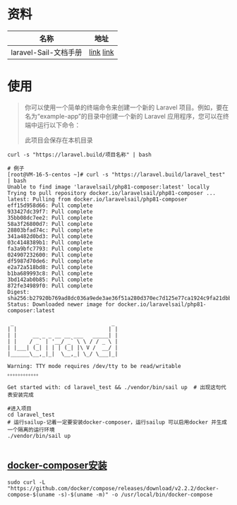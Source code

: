 # 资料

| 名称                  | 地址                                                         |
| --------------------- | ------------------------------------------------------------ |
| laravel-Sail-文档手册 | [link](https://laravel.com/docs/8.x) [link](https://laravel.com/docs/8.x/sail) |

# 使用

> 你可以使用一个简单的终端命令来创建一个新的 Laravel 项目。例如，要在名为“example-app”的目录中创建一个新的 Laravel 应用程序，您可以在终端中运行以下命令：
>
> 此项目会保存在本机目录

```shell
curl -s "https://laravel.build/项目名称" | bash

# 例子
[root@VM-16-5-centos ~]# curl -s "https://laravel.build/laravel_test" | bash
Unable to find image 'laravelsail/php81-composer:latest' locally
Trying to pull repository docker.io/laravelsail/php81-composer ... 
latest: Pulling from docker.io/laravelsail/php81-composer
eff15d958d66: Pull complete 
933427dc39f7: Pull complete 
35bb08dc7ee2: Pull complete 
58a3f26800d7: Pull complete 
28803bfad74c: Pull complete 
341a482d0bd3: Pull complete 
03c4148389b1: Pull complete 
fa3a9bfc7793: Pull complete 
024907232600: Pull complete 
df5987d70de6: Pull complete 
e2a72a518bd8: Pull complete 
b1ba689993c8: Pull complete 
3bd142ab0b85: Pull complete 
872fe34989f0: Pull complete 
Digest: sha256:b27920b769ad8dc036a9ede3ae36f51a280d370ec7d125e77ca1924c9fa21dbb
Status: Downloaded newer image for docker.io/laravelsail/php81-composer:latest

 _                               _
| |                             | |
| |     __ _ _ __ __ ___   _____| |
| |    / _` | '__/ _` \ \ / / _ \ |
| |___| (_| | | | (_| |\ V /  __/ |
|______\__,_|_|  \__,_| \_/ \___|_|

Warning: TTY mode requires /dev/tty to be read/writable
。。。。。。。。。。。。

Get started with: cd laravel_test && ./vendor/bin/sail up  # 出现这句代表安装完成

#进入项目
cd laravel_test
# 运行sailup-记着一定要安装docker-composer，运行sailup 可以启用docker 并生成一个隔离的运行环境
./vendor/bin/sail up


```

## [docker-composer安装](https://www.runoob.com/docker/docker-compose.html)

```shell
sudo curl -L "https://github.com/docker/compose/releases/download/v2.2.2/docker-compose-$(uname -s)-$(uname -m)" -o /usr/local/bin/docker-compose
```

